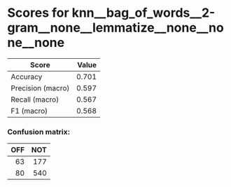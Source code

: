 # Scores for knn__bag_of_words__2-gram__none__lemmatize__none__none__none
|      Score      |Value|
|-----------------|----:|
|Accuracy         |0.701|
|Precision (macro)|0.597|
|Recall (macro)   |0.567|
|F1 (macro)       |0.568|

### Confusion matrix:
|OFF|NOT|
|--:|--:|
| 63|177|
| 80|540|
